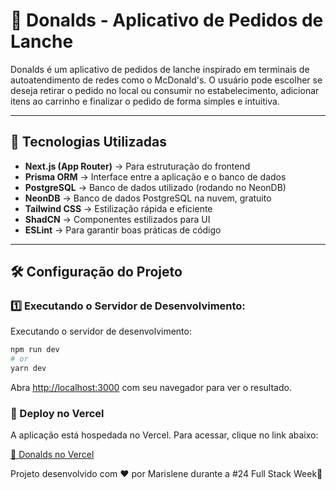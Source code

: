 
# 🍔 Donalds - Aplicativo de Pedidos de Lanche

Donalds é um aplicativo de pedidos de lanche inspirado em terminais de autoatendimento de redes como o McDonald's. O usuário pode escolher se deseja retirar o pedido no local ou consumir no estabelecimento, adicionar itens ao carrinho e finalizar o pedido de forma simples e intuitiva.

---

## 🚀 Tecnologias Utilizadas

- **Next.js (App Router)** → Para estruturação do frontend
- **Prisma ORM** → Interface entre a aplicação e o banco de dados
- **PostgreSQL** → Banco de dados utilizado (rodando no NeonDB)
- **NeonDB** → Banco de dados PostgreSQL na nuvem, gratuito
- **Tailwind CSS** → Estilização rápida e eficiente
- **ShadCN** → Componentes estilizados para UI
- **ESLint** → Para garantir boas práticas de código

---

## 🛠 Configuração do Projeto

### 1️⃣ Executando o Servidor de Desenvolvimento:

Executando o servidor de desenvolvimento:

```bash
npm run dev
# or
yarn dev
```

Abra [http://localhost:3000](http://localhost:3000) com seu navegador para ver o resultado.



### 🚀 Deploy no Vercel

A aplicação está hospedada no Vercel. Para acessar, clique no link abaixo:

[🔗 Donalds no Vercel](https://donalds-f826z1b1d-maris-projects-1fc0113e.vercel.app/fsw-donalds)




Projeto desenvolvido com ❤️ por Marislene durante a #24 Full Stack Week🚀
